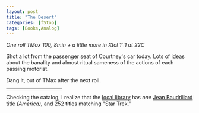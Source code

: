 ```yaml
---
layout: post
title: "The Desert"
categories: [fStop]
tags: [Books,Analog]
---
```

<i>One roll TMax 100, 8min + a little more in Xtol 1::1 at 22C</i>

Shot a lot from the passenger seat of Courtney's car today. Lots of ideas about the banality and almost ritual sameness of the actions of each passing motorist.

Dang it, out of TMax after the next roll.

<hr align="center" width="30%">

Checking the catalog, I realize that the <a href="http://www.library.ci.santa-clara.ca.us/">local library</a> has <i>one</i> <a href="http://www.uta.edu/english/apt/collab/baudweb.html">Jean Baudrillard</a> title <i>(America),</i> and 252 titles matching "Star Trek."
